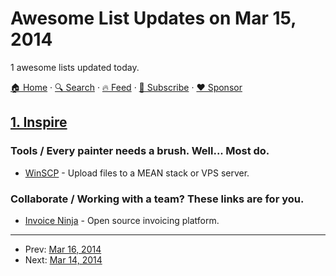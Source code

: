 # Awesome List Updates on Mar 15, 2014

1 awesome lists updated today.

[🏠 Home](/README.md) · [🔍 Search](https://www.trackawesomelist.com/search/) · [🔥 Feed](https://www.trackawesomelist.com/rss.xml) · [📮 Subscribe](https://trackawesomelist.us17.list-manage.com/subscribe?u=d2f0117aa829c83a63ec63c2f&id=36a103854c) · [❤️  Sponsor](https://github.com/sponsors/theowenyoung)



## [1. Inspire](/content/noahbuscher/inspire/README.md)

### Tools / Every painter needs a brush. Well... Most do.

*   [WinSCP](http://winscp.net) - Upload files to a MEAN stack or VPS server.

### Collaborate / Working with a team? These links are for you.

*   [Invoice Ninja](https://www.invoiceninja.com) - Open source invoicing platform.

---

- Prev: [Mar 16, 2014](/content/2014/03/16/README.md)
- Next: [Mar 14, 2014](/content/2014/03/14/README.md)